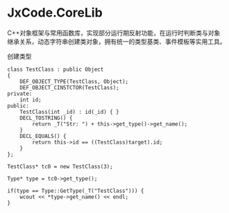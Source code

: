 # JxCode.CoreLib
C++对象框架与常用函数库，实现部分运行期反射功能，在运行时判断类与对象继承关系，动态字符串创建类对象，拥有统一的类型基类、事件模板等实用工具。

创建类型
```
class TestClass : public Object
{
    DEF_OBJECT_TYPE(TestClass, Object);
    DEF_OBJECT_CINSTCTOR(TestClass);
private:
    int id;
public:
    TestClass(int _id) : id(_id) { }
    DECL_TOSTRING() {
        return _T("Str: ") + this->get_type()->get_name();
    }
    DECL_EQUALS() {
        return this->id == ((TestClass)target).id;
    }
};
```

```
TestClass* tc0 = new TestClass(3);

Type* type = tc0->get_type();

if(type == Type::GetType(_T("TestClass"))) {
	wcout << *type->get_name() << endl;
}
```